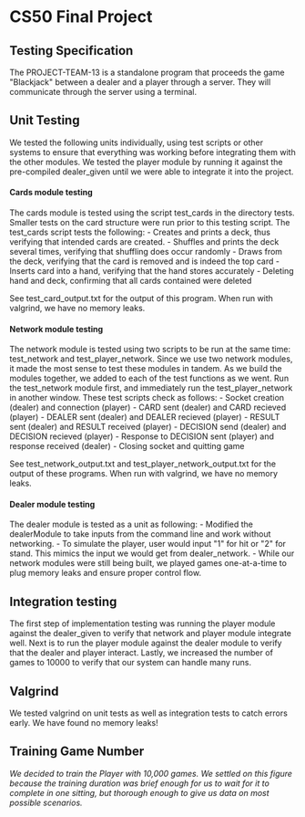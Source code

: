 # CS50 Final Project
## Testing Specification

The PROJECT-TEAM-13 is a standalone program that proceeds the game "Blackjack" between a dealer and a player through a server. They will communicate through the server using a terminal.

## Unit Testing

We tested the following units individually, using test scripts or other systems to ensure that everything was working before integrating them with the other modules. We tested the player module by running it against the pre-compiled dealer_given until we were able to integrate it into the project.

#### Cards module testing

The cards module is tested using the script test_cards in the directory tests. Smaller tests on the card structure were run prior to this testing script. The test_cards script tests the following:
    - Creates and prints a deck, thus verifying that intended cards are created.
    - Shuffles and prints the deck several times, verifying that shuffling does occur randomly
    - Draws from the deck, verifying that the card is removed and is indeed the top card
    - Inserts card into a hand, verifying that the hand stores accurately
    - Deleting hand and deck, confirming that all cards contained were deleted

See test_card_output.txt for the output of this program. When run with valgrind, we have no memory leaks.

#### Network module testing

The network module is tested using two scripts to be run at the same time: test_network and test_player_network. Since we use two network modules, it made the most sense to test these modules in tandem. As we build the modules together, we added to each of the test functions as we went. Run the test_network module first, and immediately run the test_player_network in another window. These test scripts check as follows:
    - Socket creation (dealer) and connection (player)
    - CARD sent (dealer) and CARD recieved (player)
    - DEALER sent (dealer) and DEALER recieved (player)
    - RESULT sent (dealer) and RESULT received (player)
    - DECISION send (dealer) and DECISION recieved (player)
    - Response to DECISION sent (player) and response received (dealer)
    - Closing socket and quitting game


See test_network_output.txt and test_player_network_output.txt for the output of these programs. When run with valgrind, we have no memory leaks.

#### Dealer module testing

The dealer module is tested as a unit as following:
    - Modified the dealerModule to take inputs from the command line and work without networking. 
    - To simulate the player, user would input "1" for hit or "2" for stand. This mimics the input we would get from dealer_network.
    - While our network modules were still being built, we played games one-at-a-time to plug memory leaks and ensure proper control flow.

## Integration testing

The first step of implementation testing was running the player module against the dealer_given to verify that network and player module integrate well. Next is to run the player module against the dealer module to verify that the dealer and player interact. Lastly, we increased the number of games to 10000 to verify that our system can handle many runs.

## Valgrind

We tested valgrind on unit tests as well as integration tests to catch errors early. We have found no memory leaks!

## Training Game Number
*We decided to train the Player with 10,000 games. We settled on this figure because the training duration was brief enough for us to wait for it to complete in one sitting, but thorough enough to give us data on most possible scenarios.*
